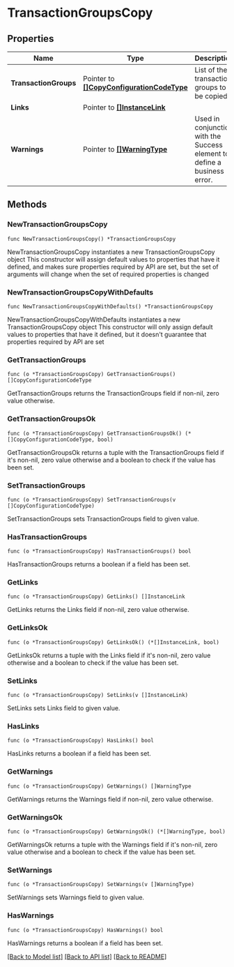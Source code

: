 # TransactionGroupsCopy

## Properties

Name | Type | Description | Notes
------------ | ------------- | ------------- | -------------
**TransactionGroups** | Pointer to [**[]CopyConfigurationCodeType**](CopyConfigurationCodeType.md) | List of the transaction groups to be copied. | [optional] 
**Links** | Pointer to [**[]InstanceLink**](InstanceLink.md) |  | [optional] 
**Warnings** | Pointer to [**[]WarningType**](WarningType.md) | Used in conjunction with the Success element to define a business error. | [optional] 

## Methods

### NewTransactionGroupsCopy

`func NewTransactionGroupsCopy() *TransactionGroupsCopy`

NewTransactionGroupsCopy instantiates a new TransactionGroupsCopy object
This constructor will assign default values to properties that have it defined,
and makes sure properties required by API are set, but the set of arguments
will change when the set of required properties is changed

### NewTransactionGroupsCopyWithDefaults

`func NewTransactionGroupsCopyWithDefaults() *TransactionGroupsCopy`

NewTransactionGroupsCopyWithDefaults instantiates a new TransactionGroupsCopy object
This constructor will only assign default values to properties that have it defined,
but it doesn't guarantee that properties required by API are set

### GetTransactionGroups

`func (o *TransactionGroupsCopy) GetTransactionGroups() []CopyConfigurationCodeType`

GetTransactionGroups returns the TransactionGroups field if non-nil, zero value otherwise.

### GetTransactionGroupsOk

`func (o *TransactionGroupsCopy) GetTransactionGroupsOk() (*[]CopyConfigurationCodeType, bool)`

GetTransactionGroupsOk returns a tuple with the TransactionGroups field if it's non-nil, zero value otherwise
and a boolean to check if the value has been set.

### SetTransactionGroups

`func (o *TransactionGroupsCopy) SetTransactionGroups(v []CopyConfigurationCodeType)`

SetTransactionGroups sets TransactionGroups field to given value.

### HasTransactionGroups

`func (o *TransactionGroupsCopy) HasTransactionGroups() bool`

HasTransactionGroups returns a boolean if a field has been set.

### GetLinks

`func (o *TransactionGroupsCopy) GetLinks() []InstanceLink`

GetLinks returns the Links field if non-nil, zero value otherwise.

### GetLinksOk

`func (o *TransactionGroupsCopy) GetLinksOk() (*[]InstanceLink, bool)`

GetLinksOk returns a tuple with the Links field if it's non-nil, zero value otherwise
and a boolean to check if the value has been set.

### SetLinks

`func (o *TransactionGroupsCopy) SetLinks(v []InstanceLink)`

SetLinks sets Links field to given value.

### HasLinks

`func (o *TransactionGroupsCopy) HasLinks() bool`

HasLinks returns a boolean if a field has been set.

### GetWarnings

`func (o *TransactionGroupsCopy) GetWarnings() []WarningType`

GetWarnings returns the Warnings field if non-nil, zero value otherwise.

### GetWarningsOk

`func (o *TransactionGroupsCopy) GetWarningsOk() (*[]WarningType, bool)`

GetWarningsOk returns a tuple with the Warnings field if it's non-nil, zero value otherwise
and a boolean to check if the value has been set.

### SetWarnings

`func (o *TransactionGroupsCopy) SetWarnings(v []WarningType)`

SetWarnings sets Warnings field to given value.

### HasWarnings

`func (o *TransactionGroupsCopy) HasWarnings() bool`

HasWarnings returns a boolean if a field has been set.


[[Back to Model list]](../README.md#documentation-for-models) [[Back to API list]](../README.md#documentation-for-api-endpoints) [[Back to README]](../README.md)


